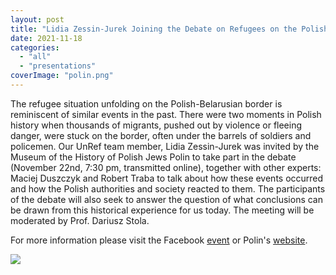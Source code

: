 ```yaml
---
layout: post
title: "Lidia Zessin-Jurek Joining the Debate on Refugees on the Polish-Belarusian Border"
date: 2021-11-18
categories: 
  - "all"
  - "presentations"
coverImage: "polin.png"
---
```


The refugee situation unfolding on the Polish-Belarusian border is reminiscent of similar events in the past. There were two moments in Polish history when thousands of migrants, pushed out by violence or fleeing danger, were stuck on the border, often under the barrels of soldiers and policemen. Our UnRef team member, Lidia Zessin-Jurek was invited by the Museum of the History of Polish Jews Polin to take part in the debate (November 22nd, 7:30 pm, transmitted online), together with other experts: Maciej Duszczyk and Robert Traba to talk about how these events occurred and how the Polish authorities and society reacted to them. The participants of the debate will also seek to answer the question of what conclusions can be drawn from this historical experience for us today. The meeting will be moderated by Prof. Dariusz Stola.

For more information please visit the Facebook [event](https://www.facebook.com/events/475611527083156?ref=newsfeed) or Polin's [website](https://www.polin.pl/pl/wydarzenie/migranci-na-granicy-1938-1939-2021).

[![](../../../../assets/images/polin.png)](https://www.polin.pl/pl/wydarzenie/migranci-na-granicy-1938-1939-2021)
